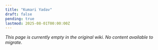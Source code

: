 ```yaml
---
title: "Kumari Yadav"
draft: false
pending: true
lastmod: 2025-08-01T00:00:00Z
---
```


*This page is currently empty in the original wiki. No content available to migrate.*
